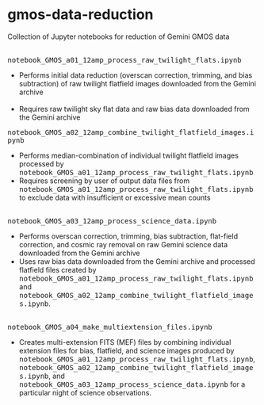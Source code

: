 # gmos-data-reduction
Collection of Jupyter notebooks for reduction of Gemini GMOS data<br><br>

<tt>notebook_GMOS_a01_12amp_process_raw_twilight_flats.ipynb</tt>
- Performs initial data reduction (overscan correction, trimming, and bias subtraction) of raw twilight flatfield images downloaded from the Gemini archive<br><br>
- Requires raw twilight sky flat data and raw bias data downloaded from the Gemini archive

<tt>notebook_GMOS_a02_12amp_combine_twilight_flatfield_images.ipynb</tt>
- Performs median-combination of individual twilight flatfield images processed by <tt>notebook_GMOS_a01_12amp_process_raw_twilight_flats.ipynb</tt>
- Requires screening by user of output data files from <tt>notebook_GMOS_a01_12amp_process_raw_twilight_flats.ipynb</tt> to exclude data with insufficient or excessive mean counts<br><br>

<tt>notebook_GMOS_a03_12amp_process_science_data.ipynb</tt>
- Performs overscan correction, trimming, bias subtraction, flat-field correction, and cosmic ray removal on raw Gemini science data downloaded from the Gemini archive
- Uses raw bias data downloaded from the Gemini archive and processed flatfield files created by <tt>notebook_GMOS_a01_12amp_process_raw_twilight_flats.ipynb</tt> and <tt>notebook_GMOS_a02_12amp_combine_twilight_flatfield_images.ipynb</tt>.<br><br>

<tt>notebook_GMOS_a04_make_multiextension_files.ipynb</tt><br>
- Creates multi-extension FITS (MEF) files by combining individual extension files for bias, flatfield, and science images produced by <tt>notebook_GMOS_a01_12amp_process_raw_twilight_flats.ipynb</tt>, <tt>notebook_GMOS_a02_12amp_combine_twilight_flatfield_images.ipynb</tt>, and <tt>notebook_GMOS_a03_12amp_process_science_data.ipynb</tt> for a particular night of science observations.<br><br>

